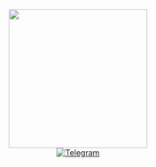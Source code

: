<div id="header" align="center">
  <img src="https://media0.giphy.com/media/v1.Y2lkPTc5MGI3NjExd2k3ZmN2Y3ZiYWNpY2ZrNjNrcWk2MzFpbDJrMjlybHN0NDl5ZW84ZyZlcD12MV9pbnRlcm5hbF9naWZfYnlfaWQmY3Q9cw/VFHpBIMdOWteabwcdb/giphy.gif" width="250"/>
</div>
<div id="badges" align="center">
    <a href="https://t.me/MVXIMokda">
    <img src="https://img.shields.io/badge/telegram-blue?style=for-the-badge&logo=telegram" alt="Telegram"/>
    </a>
</div>



